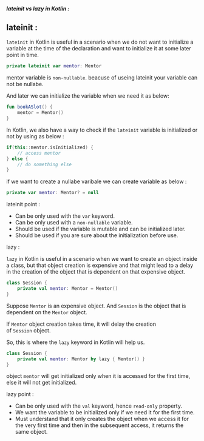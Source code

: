 ##### lateinit vs lazy in Kotlin :

## lateinit :

`lateinit` in Kotlin is useful in a scenario when we do not want to initialize a variable at the time of the declaration and want to initialize it at some later point in time.

```kt
private lateinit var mentor: Mentor
```

mentor variable is `non-nullable`. beacuse of useing lateinit your variable can not be nullabe.

And later we can initialize the variable when we need it as below:

```kt
fun bookASlot() {
    mentor = Mentor()
}
```

In Kotlin, we also have a way to check if the `lateinit` variable is initialized or not by using as below :

```kt
if(this::mentor.isInitialized) {
    // access mentor
} else {
    // do something else
}
```

if we want to create a nullabe varibale we can create variable as below :

```kt
private var mentor: Mentor? = null
```



lateinit point :

- Can be only used with the `var` keyword.
- Can be only used with a `non-nullable` variable.
- Should be used if the variable is mutable and can be initialized later.
- Should be used if you are sure about the initialization before use.



lazy :

`lazy` in Kotlin is useful in a scenario when we want to create an object inside a class, but that object creation is expensive and that might lead to a delay in the creation of the object that is dependent on that expensive object.

```kt
class Session {
    private val mentor: Mentor = Mentor()
}
```

Suppose `Mentor` is an expensive object. And `Session` is the object that is dependent on the `Mentor` object.

If `Mentor` object creation takes time, it will delay the creation of `Session` object.

So, this is where the `lazy` keyword in Kotlin will help us.

```kt
class Session {
    private val mentor: Mentor by lazy { Mentor() }
}
```

object `mentor` will get initialized only when it is accessed for the first time, else it will not get initialized.



lazy point :

- Can be only used with the `val` keyword, hence `read-only` property.
- We want the variable to be initialized only if we need it for the first time.
- Must understand that it only creates the object when we access it for the very first time and then in the subsequent access, it returns the same object.